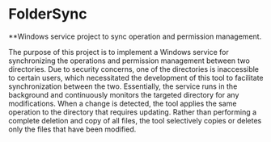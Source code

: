 # FolderSync
**Windows service project to sync operation and permission management. 

The purpose of this project is to implement a Windows service for synchronizing the operations and permission management between two directories. Due to security concerns, one of the directories is inaccessible to certain users, which necessitated the development of this tool to facilitate synchronization between the two.
Essentially, the service runs in the background and continuously monitors the targeted directory for any modifications. When a change is detected, the tool applies the same operation to the directory that requires updating. Rather than performing a complete deletion and copy of all files, the tool selectively copies or deletes only the files that have been modified. 
